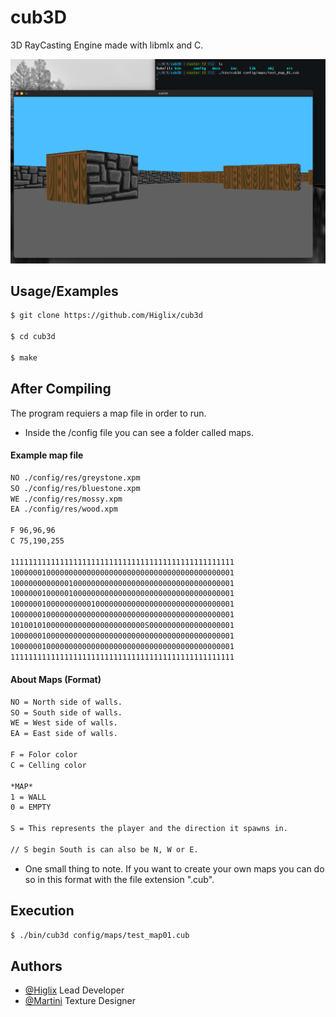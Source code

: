 
# cub3D

3D RayCasting Engine made with libmlx and C.



![App Screenshot](https://github.com/Higlix/cub3D/blob/master/docs/unnamed.png)


## Usage/Examples

```bash
$ git clone https://github.com/Higlix/cub3d

$ cd cub3d

$ make
```


## After Compiling

The program requiers a map file in order to run.

- Inside the /config file you can see a folder called maps. 
#### Example map file

```bash
NO ./config/res/greystone.xpm 
SO ./config/res/bluestone.xpm
WE ./config/res/mossy.xpm
EA ./config/res/wood.xpm

F 96,96,96
C 75,190,255

11111111111111111111111111111111111111111111111111
10000001000000000000000000000000000000000000000001
10000000000001000000000000000000000000000000000001
10000001000001000000000000000000000000000000000001
10000001000000000010000000000000000000000000000001
10000001000000000000000000000000000000000000000001
101001010000000000000000000000S0000000000000000001
10000001000000000000000000000000000000000000000001
10000001000000000000000000000000000000000000000001
11111111111111111111111111111111111111111111111111
```
#### About Maps (Format)
```bash
NO = North side of walls.
SO = South side of walls.
WE = West side of walls.
EA = East side of walls.

F = Folor color
C = Celling color

*MAP*
1 = WALL
0 = EMPTY

S = This represents the player and the direction it spawns in.

// S begin South is can also be N, W or E.
```
- One small thing to note. If you want to create your own maps you can do so in this format with the file extension ".cub".
## Execution
```bash
$ ./bin/cub3d config/maps/test_map01.cub
```


## Authors

- [@Higlix](https://github.com/Higlix) Lead Developer
- [@Martini](https://github.com/alpardayalman) Texture Designer

